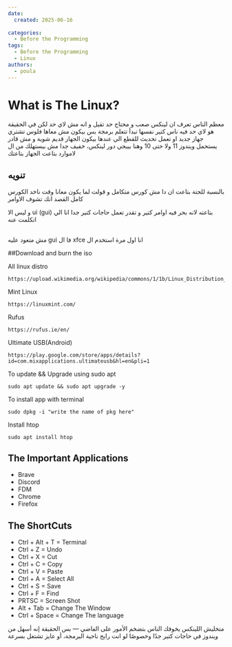 ```yaml
---
date:
  created: 2025-06-16
  
categories:
  - Before the Programming  
tags:
  - Before the Programming
  - Linux
authors:
  - poula      
---
```

# What is The Linux?



<!-- more -->


معظم الناس تعرف ان لينكس صعب و محتاج حد تقيل و انه مش لاي حد لكن في الحقيقة هو لاي حد فيه ناس كتير نفسها تبدأ تتعلم برمجة بس بيكون مش معاها فلوس تشتري جهاز جديد او تعمل تحديث للقطع الي عندها بيكون الجهاز قديم شوية و مش قادر يستحمل ويندوز 11 ولا حتى 10 وهنا بييجي دور لينكس، خفيف جدا مش بيستهلك من ال لاموارد بتاعت الجهاز بتاعتك


## تنويه 
بالنسبة للحتة بتاعت ان دا مش كورس متكامل و قولت لما يكون معانا وقت ناخد الكورس كامل القصد انك تشوف الاوامر

  و ليس الا ui (gui) بتاعته لانه بحر فيه اوامر كتير و تقدر تعمل حاجات كتير جدا انا الي اتكلمت عنه  

##

مش متعود عليه gui فا ال xfce انا اول مرة استخدم ال 


##Download and burn the iso

All linux distro
```
https://upload.wikimedia.org/wikipedia/commons/1/1b/Linux_Distribution_Timeline.svg
```
Mint Linux
```
https://linuxmint.com/
```

Rufus
```
https://rufus.ie/en/
```
Ultimate USB(Android)
```
https://play.google.com/store/apps/details?id=com.mixapplications.ultimateusb&hl=en&pli=1
```

To update && Upgrade using sudo apt
```
sudo apt update && sudo apt upgrade -y
```
To install app with terminal
```
sudo dpkg -i "write the name of pkg here"
```

Install htop
```
sudo apt install htop
```

## The Important Applications
- Brave
- Discord
- FDM
- Chrome
- Firefox

## The ShortCuts
- Ctrl + Alt + T = Terminal
- Ctrl + Z = Undo
- Ctrl + X = Cut
- Ctrl + C = Copy
- Ctrl + V = Paste
- Ctrl + A = Select All
- Ctrl + S = Save
- Ctrl + F = Find
- PRTSC = Screen Shot
- Alt + Tab = Change The Window
- Ctrl + Space = Change The language

متخليش اللينكس يخوفك الناس بتضخم الأمور على الفاضي — بس الحقيقة إنه أسهل من ويندوز في حاجات كتير جدًا وخصوصًا لو انت رايح ناحية البرمجة، أو عايز تشتغل بسرعة
